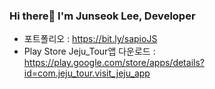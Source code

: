 ### Hi there👋 I'm Junseok Lee, Developer

- 포트폴리오 : https://bit.ly/sapioJS 
- Play Store Jeju_Tour앱 다운로드 : https://play.google.com/store/apps/details?id=com.jeju_tour.visit_jeju_app
<!--
**freedomseok8047/freedomseok8047** is a ✨ _special_ ✨ repository because its `README.md` (this file) appears on your GitHub profile.

Here are some ideas to get you started:

- 🔭 I’m currently working on ...
- 🌱 I’m currently learning ...
- 👯 I’m looking to collaborate on ...
- 🤔 I’m looking for help with ...
- 💬 Ask me about ...
- 📫 How to reach me: ...
- 😄 Pronouns: ...
- ⚡ Fun fact: ...
-->
